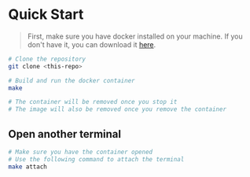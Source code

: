 # Quick Start

> First, make sure you have docker installed on your machine. If you don't have it, you can download it [here](https://www.docker.com/products/docker-desktop).

```bash
# Clone the repository
git clone <this-repo>

# Build and run the docker container
make

# The container will be removed once you stop it
# The image will also be removed once you remove the container
```

## Open another terminal

```bash
# Make sure you have the container opened
# Use the following command to attach the terminal
make attach
```